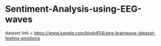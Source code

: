 # Sentiment-Analysis-using-EEG-waves

dataset link = https://www.kaggle.com/birdy654/eeg-brainwave-dataset-feeling-emotions
